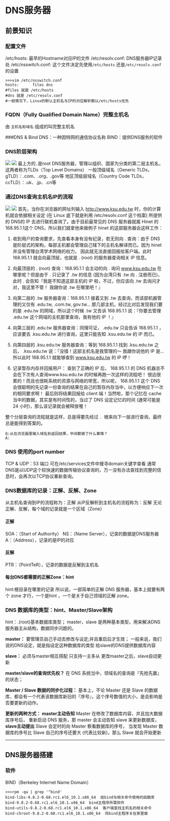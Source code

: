 # DNS服务器
## 前景知识
### 配置文件
/etc/hosts: 最早的Hostname对应IP的文件
/etc/resolv.conf: DNS服务器IP记录处
/etc/nsswitch.conf: 这个文件决定先使用`/etc/hosts` 还是`/etc/resolv.conf`的设置

```
>>>vim /etc/nsswitch.conf
hosts:      files dns
#files 就是 /etc/hosts
#dns 就是 /etc/resolv.conf
#一般情况下，Linux的默认主机名与IP的对应解析都以/etc/hosts优先
```

### FQDN（Fully Qualified Domain Name）完整主机名
由 `主机名和域名` 组成的叫完整主机名

###DNS & Bind
DNS：一种因特网的通信协议名称
BIND：提供DNS服务的软件

### DNS阶层架构
![](/Users/user/MyGit/SRE-Skills/Images/DNS阶层架构图.png)
![](https://github.com/mushroom5/SRE-Skills/tree/master/Images/DNS阶层架构图.png)
最上方的`.`是root DNS服务器，管理以组织、国家为分类的第二层主机名，这两者称为TLDs（Top Level Domains）
一般顶级域名（Generic TLDs，gTLD）：.com、.org、.gov等
地区顶级层域名（Country Code TLDs，ccTLD）：.uk、.jp、.cn等

### 通过DNS查询主机名IP的流程
![](/Users/user/MyGit/SRE-Skills/Images/DNS查询流程.png)
![](https://github.com/mushroom5/SRE-Skills/tree/master/Images/DNS查询流程.png)
首先，当你在浏览器的网址列输入 http://www.ksu.edu.tw 时，你的计算机就会依据相关设定 (在 Linux 底下就是利用 /etc/resolv.conf 这个档案) 所提供的 DNS的 IP 去进行联机查询了。由于目前最常见的 DNS 服务器就属 Hinet 的 168.95.1.1这个 DNS，所以我们就拿他来做例子 hinet 的这部服务器会这样工作：
 
1. 收到用户的查询要求，先查看本身有没有纪录，若无则向 . 查询：由于 DNS 是阶层式的架构，每部主机都会管理自己辖下的主机名解译而已。因为 hinet 并没有管理台湾学术网络的权力， 因此就无法直接回报给客户端。此时 168.95.1.1 就会向最顶层，也就是 . (root) 的服务器查询相关 IP 信息。
 
2. 向最顶层的 . (root) 查询：168.95.1.1 会主动的向 . 询问 www.ksu.edu.tw 在哪里呢？但是由于 . 只记录了 .tw 的信息 (因为台湾只有 .tw 向 . 注册而已)，此时 . 会告知『我是不知道这部主机的 IP 啦，不过，你应该向 .tw 去询问才对，我这里不管！ 我跟你说 .tw 在哪里吧！』
 
3. 向第二层的 .tw 服务器查询：168.95.1.1 接着又到 .tw 去查询，而该部机器管理的又仅有 .edu.tw, .com.tw, gov.tw... 那几部主机，经过比对后发现我们要的是 .edu.tw 的网域，所以这个时候 .tw 又告诉 168.95.1.1 说：『你要去管理 .edu.tw 这个网域的主机那里查询，我有他的 IP ！』
 
4. 向第三层的 .edu.tw 服务器查询：同理可证， .edu.tw 只会告诉 168.95.1.1 ，应该要去 .ksu.edu.tw 进行查询，这里只能告知 .ksu.edu.tw 的 IP 而已。
 
5. 向第四层的 .ksu.edu.tw 服务器查询：等到 168.95.1.1 找到 .ksu.edu.tw 之后， .ksu.edu.tw 说：『没错！这部主机名是我管理的～ 我跟你说他的 IP 是...所以此时 168.95.1.1 就能够查到 www.ksu.edu.tw 的 IP 啰！
 
6. 记录暂存内存并回报用户：
查到了正确的 IP 后， 168.95.1.1 的 DNS 机器总不会在下次有人查询www.ksu.edu.tw 的时候再跑一次这样的流程吧！ 很远很累的！而且也很耗系统的资源与网络的带宽，所以呢， 168.95.1.1 这个 DNS 会很聪明的先记录一份查询的结果在自己的暂存内存当中，以方便响应下一次的相同要求啊！ 最后则将结果回报给 client 端！当然啦，那个记忆在 cache 当中的数据，其实是有时间性的，当过了 DNS 设定记忆的时间 (通常可能是 24 小时)，那么该记录就会被释放喔！
 
整个分层查询的流程就是这样，总是得要先经过 `. `根来向下一层进行查询，最终总是能得到答案的。

```
Q:从在浏览器里输入域名到返回结果，中间都做了什么事情？
A:
```

### DNS 使用的port number
TCP & UDP：53 端口
可在/etc/services文件中搜寻domain关键字查看
通常DNS是以UDP这个较快速的数据传输协议查询的，万一没有办法查找到完整的信息时，会再次以TCP协议重新查询。

### DNS数据库的记录：正解、反解、Zone
从主机名查询到IP的流程称为：正解
从IP反解析到主机名的流程称为：反解
无论正解、反解，每个域的记录就是一个区域（Zone）
#### 正解
SOA：（Start of Authority）
NS：（Name Server），记录的数据是DNS服务器
A：（Address），记录的是IP的对应
#### 反解
PTR：（PointTeR），记录的数据是反解到主机名
#### 每台DNS都需要的正解Zone：hint
hint:根目录在哪里的记录
所以说，一部简单的正解 DNS 服务器，基本上就要有两个 zone 才行，一个是hint ，一个是关于自己领域的正解 zone。
### DNS 数据库的类型：hint、Master/Slave架构
hint：.(root)基本数据库类型；
master，slave 是两种基本类型，用来解决DNS服务器主从结构，数据同步问题的。
 
**master：**
要管理员自己手动去修改与设定;并且重启后才生效；
一般来说，我们说的DNS设定，就是指设定这种数据库的类型
给slave的DNS提供数据库内容
 
**slave：**
必须与master相互搭配
只支持一主多从
更改master之后，slave自动更新
 
**master/slave的查询优先权？**
在 DNS 系统当中，领域名的查询是『先抢先赢』的状态；
 
 
**Master / Slave 数据的同步化过程：**
基本上，不论 Master 还是 Slave 的数据库，都会有一个代表该数据库新旧的『序号』，这个序号数值的大小，是会影响是否要更新的动作。
 
**更新的两种方式：**
**master主动告知**
 Master 在修改了数据库内容，并且加大数据库序号后， 重新启动 DNS 服务，那 master 会主动告知 slave 来更新数据库，
**slave主动提出**
Slave 会定时的向 Master 察看数据库的序号， 当发现 Master 数据库的序号比 Slave 自己的序号还要大 (代表比较新)，那么 Slave 就会开始更新

-------

## DNS服务器搭建
### 软件
BIND（Berkeley Internet Name Domain）

```
>>>rpm -qa | grep '^bind'
bind-libs-9.8.2-0.68.rc1.el6_10.1.x86_64  给bind与相关命令使用的函数库
bind-9.8.2-0.68.rc1.el6_10.1.x86_64  bind主程序所需软件
bind-utils-9.8.2-0.68.rc1.el6_10.1.x86_64  客户端查找主机名的相关命令
bind-chroot-9.8.2-0.68.rc1.el6_10.1.x86_64  将bind主程序关在家里面
```








